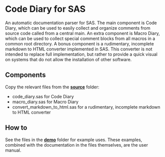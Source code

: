 # Code Diary for SAS 
An automatic documentation parser for SAS.
The main component is Code Diary, which can be used to easily collect and organize comments from source code called from a central main.
An extra component is Macro Diary, which can be used to collect special comment blocks from all macros in a common root directory.
A bonus component is a rudimentary, incomplete markdown to HTML converter implemented in SAS. 
This converter is not intended to replace full implementation, but rather to provide a quick visual on systems that do not allow the installation of other software.

## Components
Copy the relevant files from the [**source**](https://github.com/VaccineAndDrugEvaluationCentre/code-diary-sas/tree/master/source) folder:
- code_diary.sas for Code Diary
- macro_diary.sas for Macro Diary
- convert_markdown_to_html.sas for a rudimentary, incomplete markdown to HTML converter

## How to
See the files in the [**demo**](https://github.com/VaccineAndDrugEvaluationCentre/code-diary-sas/tree/master/demo) folder for example uses.
These examples, combined with the documentation in the files themselves, are the user manual.
